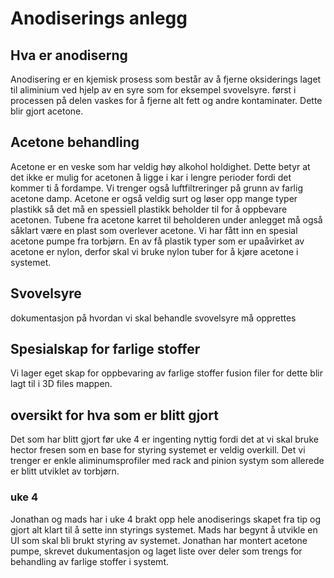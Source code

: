 # Anodiserings anlegg

## Hva er anodiserng

Anodisering er en kjemisk prosess som består av å fjerne oksiderings laget til aliminium ved hjelp av en syre som for eksempel svovelsyre. først i processen på delen vaskes for å fjerne alt fett og andre kontaminater. Dette blir gjort acetone.

## Acetone behandling

Acetone er en veske som har veldig høy alkohol holdighet. Dette betyr at det ikke er mulig for acetonen å ligge i kar i lengre perioder fordi det kommer ti å fordampe. Vi trenger også luftfiltreringer på grunn av farlig acetone damp. Acetone er også veldig surt og løser opp mange typer plastikk så det må en spessiell plastikk beholder til for å oppbevare acetonen. Tubene fra acetone karret til beholderen under anlegget må også såklart være en plast som overlever acetone. Vi har fått inn en spesial acetone pumpe fra torbjørn. En av få plastik typer som er upaåvirket av acetone er nylon, derfor skal vi bruke nylon tuber for å kjøre acetone i systemet.

## Svovelsyre
dokumentasjon på hvordan vi skal behandle svovelsyre må opprettes

## Spesialskap for farlige stoffer
Vi lager eget skap for oppbevaring av farlige stoffer fusion filer for dette blir lagt til i 3D files mappen.

## oversikt for hva som er blitt gjort

Det som har blitt gjort før uke 4 er ingenting nyttig fordi det at vi skal bruke hector fresen som en base for styring systemet er veldig overkill. Det vi trenger er enkle aliminumsprofiler med rack and pinion systym som allerede er blitt utviklet av torbjørn.

### uke 4

Jonathan og mads har i uke 4 brakt opp hele anodiserings skapet fra tip og gjort alt klart til å sette inn styrings systemet. Mads har begynt å utvikle en UI som skal bli brukt styring av systemet. Jonathan har montert acetone pumpe, skrevet dukumentasjon og laget liste over deler som trengs for behandling av farlige stoffer i systemt. 
